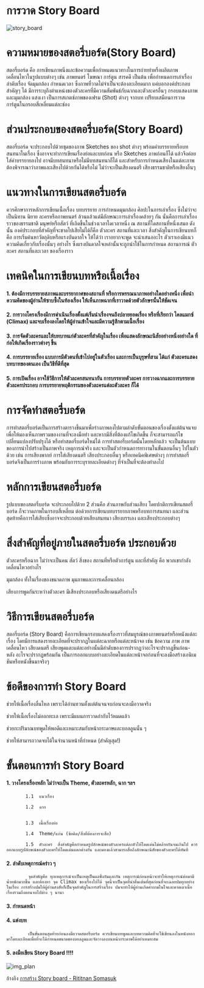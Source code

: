 
# การวาด Story Board
![story_board](https://graphicbuffet.co.th/wp-content/uploads/2018/07/kenneth_chan_storyboard001.png)

# ความหมายของสตอรี่บอร์ด(Story Board)

สตอรี่บอร์ด คือ การเขียนภาพนิ่งและข้อความเพื่อกำหนดแนวทางในการถ่ายทำหรือผลิตภาพเคลื่อนไหวในรูปแบบต่างๆ เช่น ภาพยนตร์ โฆษณา การ์ตูน สารคดี เป็นต้น เพื่อกำหนดการเล่าเรื่อง ลำดับเรื่อง จัดมุมกล้อง กำหนดเวลา ซึ่งภาพที่วาดไม่จำเป็นจะต้องละเอียดมาก แค่บอกองค์ประกอบสำคัญๆ ได้ มีการระบุถึงตำแหน่งของตัวละครที่มีความสัมพันธ์กับฉากและตัวละครอื่นๆ กรอบแสดงภาพและมุมกล้อง แสงเงา เป็นการสเกตซ์ภาพของเฟรม (Shot) ต่างๆ จากบท เปรียบเสมือนการวาดการ์ตูนในกรอบสี่เหลี่ยมแต่ละช่อง

# ส่วนประกอบของสตอรี่บอร์ด(Story Board)

สตอรี่บอร์ด จะประกอบไปด้วยชุดของภาพ Sketches ของ shot ต่างๆ พร้อมคำบรรยายหรือบทสนทนาในเรื่อง ซึ่งอาจจะทำการเขียนเรื่องย่อและบทก่อน หรือ Sketches ภาพก่อนก็ได้ แล้วจึงค่อยใส่คำบรรยายลงไป อาจมีบทสนทนาหรือไม่มีบทสนทนาก็ได้ และสำหรับการกำหนดเสียงในแต่ละภาพต้องพิจารณาว่าภาพและเสียงไปด้วยกันได้หรือไม่ ไม่ว่าจะเป็นเสียงดนตรี เสียงธรรมชาติหรือเสียงอื่นๆ

# แนวทางในการเขียนสตอรี่บอร์ด

ควรศึกษาการหลักการเขียนเนื้อเรื่อง บทบรรยาย การกำหนดมุมกล้อง ศิลปะในการเล่าเรื่อง ซึ่งไม่ว่าจะเป็นนิทาน นิยาย ละครหรือภาพยนตร์ ล้วนแล้วแต่มีลักษณะการเล่าเรื่องคล้ายๆ กัน นั่นคือการเล่าเรื่องราวของธรรมชาติ มนุษย์หรือสัตว์ ที่เกิดขึ้นในช่วงเวลาใดเวลาหนึ่ง ณ สถานที่ใดสถานที่หนึ่งเสมอ ดังนั้น องค์ประกอบที่สำคัญที่จะขาดไปเสียไม่ได้ก็คือ ตัวละคร สถานที่และเวลา สิ่งสำคัญในการเขียนบทก็คือ การเริ่มค้นหาวัตถุดิบหรือแรงบันดาลใจ ให้ได้ว่า เราอยากจะพูด จะนำเสนออะไร ตัวเราเองมีแนวความคิดเกี่ยวกับเรื่องนั้นๆ อย่างไร ซึ่งแรงบันดาลใจเหล่านั้นจะถูกนำใช้ในการกำหนด สถานการณ์ ตัวละคร สถานที่และเวลา ของเรื่องราว

# เทคนิคในการเขียนบทหรือเนื้อเรื่อง

#### 1. ต้องมีการบรรยายสภาพและบรรยากาศของสถานที่ หรือการพรรณนาภาพอย่างใดอย่างหนึ่ง เพื่อนำความคิดของผู้อ่านให้ซาบซึ้งในท้องเรื่อง ให้เห็นภาพฉากที่เราวาดด้วยตัวอักษรนั้นให้ชัดเจน

#### 2. การวางโครงเรื่องมีการดำเนินเรื่องตั้งแต่เริ่มนำเรื่องจนถึงปลายยอดเรื่อง หรือที่เรียกว่า ไคลแมกซ์ (Climax) และจบเรื่องลงโดยให้ผู้อ่านเข้าใจและมีความรู้สึกตามเนื้อเรื่อง

#### 3. การจัดตัวละครและให้บทบาทแก่ตัวละครที่สำคัญในเรื่อง เพื่อแสดงลักษณะนิสัยอย่างหนึ่งอย่างใด ที่ก่อให้เกิดเรื่องราวต่างๆ ขึ้น

#### 4. การบรรยายเรื่อง แบบการมีตัวตนที่เข้าไปอยู่ในตัวเรื่อง และการเป็นบุรุษที่สาม ได้แก่ ตัวละครแสดงบทบาทของตนเอง เป็นวิธีที่ดีที่สุด

#### 5. การเปิดเรื่อง อาจใช้วิธีการให้ตัวละครสนทนากัน การบรรยายตัวละคร การวางฉากและการบรรยายตัวละครประกอบ การบรรยายพฤติกรรมของตัวละครแต่ละตัวละคร ก็ได้

# การจัดทำสตอรี่บอร์ด

การทำสตอรี่บอร์ดเป็นการสร้างตารางขึ้นมาเพื่อร่างภาพลงไปตามลำดับขั้นตอนของเรื่องตั้งแต่ต้นจนจบ เพื่อให้มองเห็นภาพรวมของงานที่จะลงมือทำ และหากมีสิ่งที่ต้องแก้ไขเกิดขึ้น ก็จะสามารถแก้ไขเปลี่ยนแปลงปรับปรุงได้ หรือทำสตอรี่บอร์ดใหม่ได้ การทำสตอรี่บอร์ดนั้นโดยหลักแล้ว จะเป็นต้นแบบของการนำไปสร้างเป็นภาพจริง เหตุการณ์จริง และจะเป็นตัวกำหนดการทางานในขั้นตอนอื่นๆ ไปในตัวด้วย เช่น การเสียงพากย์ การใส่เสียงดนตรี เสียงประกอบอื่นๆ หรือเทคนิคพิเศษต่างๆ การทำสตอรี่บอร์ดจึงเป็นการร่างภาพ พร้อมกับการระบุรายละเอียดต่างๆ ที่จำเป็นที่จะต้องทำลงไป

# หลักการเขียนสตอรี่บอร์ด

รูปแบบของสตอรี่บอร์ด จะประกอบไปด้วย 2 ส่วนคือ ส่วนภาพกับส่วนเสียง โดยปกติการเขียนสตอรี่บอร์ด ก็จะวาดภาพในกรอบสี่เหลี่ยม ต่อด้วยการเขียนบทบรรยายภาพหรือบทการสนทนา และส่วนสุดท้ายคือการใส่เสียงซึ่งอาจจะประกอบด้วยเสียงสนทนา เสียงบรรเลง และเสียงประกอบต่างๆ

# สิ่งสำคัญที่อยู่ภายในสตอรี่บอร์ด ประกอบด้วย

ตัวละครหรือฉาก ไม่ว่าจะเป็นคน สัตว์ สิ่งของ สถานที่หรือตัวการ์ตูน และที่สำคัญ คือ พวกเขากำลังเคลื่อนไหวอย่างไร

มุมกล้อง ทั้งในเรื่องของขนาดภาพ มุมภาพและการเคลื่อนกล้อง

เสียงการพูดกันระหว่างตัวละคร มีเสียงประกอบหรือเสียงดนตรีอย่างไร

# วิธีการเขียนสตอรี่บอร์ด

สตอรี่บอร์ด (Story Board) คือการเขียนกรอบแสดงเรื่องราวที่สมบูรณ์ของภาพยนตร์หรือหนังแต่ละเรื่อง โดยมีการแสดงรายละเอียดที่จะปรากฏในแต่ละฉากหรือแต่ละหน้าจอ เช่น ข้อความ ภาพ ภาพเคลื่อนไหว เสียงดนตรี เสียงพูดและแต่ละอย่างนั้นมีลำดับของการปรากฏว่าอะไรจะปรากฏขึ้นก่อน-หลัง อะไรจะปรากฏพร้อมกัน เป็นการออกแบบอย่างละเอียดในแต่ละหน้าจอก่อนที่จะลงมือสร้างเอนิเมชันหรือหนังขึ้นมาจริงๆ

# ข้อดีของการทำ Story Board

ช่วยให้เนื้อเรื่องลื่นไหล เพราะได้อ่านทวนตั้งแต่ต้นจนจบก่อนจะลงมือวาดจริง

ช่วยให้เนื้อเรื่องไม่ออกทะเล เพราะมีแผนการวาดกำกับไว้หมดแล้ว

ช่วยกะปริมาณบทพูดให้พอดีและเหมาะสมกับหน้ากระดาษและบอลลูนนั้น ๆ

ช่วยให้สามารถวาดจบได้ในจำนวนหน้าที่กำหนด (สำคัญสุด!)

# ขั้นตอนการทำ Story Board

#### 1.  วางโครงเรื่องหลัก ไม่ว่าจะเป็น Theme, ตัวละครหลัก, ฉาก ฯลฯ
```
       1.1  แนวเรื่อง
```
```
       1.2  ฉาก
```
```

       1.3  เนื้อเรื่องย่อ
```
```
       1.4  Theme/แก่น (ข้อคิด/สิ่งที่ต้องการจะสื่อ)
```
```
	   1.5  ตัวละคร  สิ่งสำคัญคือกำหนดรูปลักษณ์ของตัวละครแต่ละตัวให้โดดเด่นไม่คล้ายกันจนเกินไป ควรออกแบบรูปลักษณ์ของตัวละครให้โดดเด่นแตกต่างกัน และมองแล้วสามารถสื่อถึงลักษณะนิสัยของตัวละครได้ทันที
```


       

       


#### 2.  ลำดับเหตุการณ์คร่าว ๆ

            จุดสำคัญคือ ทุกเหตุการณ์จะเป็นเหตุเป็นผลซึ่งกันและกัน เหตุการณ์ก่อนหน้าจะทำให้เหตุการณ์ต่อมามีน้ำหนักมากขึ้น และต้องหา จุด Climax ของเรื่องให้ได้ จุดนี้จะเป็นจุดที่น่าตื่นเต้นที่สุดก่อนที่จะเฉลยปมทุกอย่างในเรื่อง การสร้างปมให้ผู้อ่านสงสัยก็เป็นจุดสำคัญในการสร้างเรื่อง ปมจะทำให้ผู้อ่านเกิดคำถามในใจและคาดเดาเนื้อเรื่องรวมถึงตอนจบไปต่าง ๆ นานา

#### 3. กำหนดหน้า

#### 4. แต่งบท

            เป็นขั้นตอนสุดท้ายก่อนลงมือวาดสตอรี่บอร์ด ควรเขียนบทพูดและบทความคิดที่จะใช้เขียนลงในหนังออกมาโดยละเอียดเพื่อที่จะได้กำหนดขนาดของบอลลูนและจัดวางลงบนหน้ากระดาษได้อย่าเหมาะสม

#### 5. ลงมือเขียน Story Board !!!!
![img_plan](https://sites.google.com/a/thoengwit.ac.th/korbkid/_/rsrc/1467137535995/khorng-ngan-khxmphiwtexr/story1.JPG)

อ้างอิง [การสร้าง Story board - Rititnan Somasuk](https://sites.google.com/site/khruthim/kar-srang-story-board)
